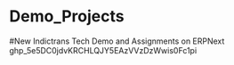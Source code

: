 # Demo_Projects
#New Indictrans Tech
Demo and Assignments on ERPNext
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
